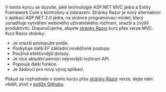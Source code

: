 V tomto kurzu se dozvíte, jaké technologie ASP.NET MVC jádra a Entity Framework Core s kontrolery a zobrazení. Stránky Razor je nový alternativní v aplikaci ASP.NET 2.0 jádra, na stránce programovací model, který usnadňuje vytváření webového uživatelského rozhraní, snazší a zvýšit produktivitu. Doporučujeme, abyste [stránky Razor](xref:data/ef-rp/intro) kurz přes verze MVC. Kurz Razor stránky:

* Je snazší postupujte podle.
* Poskytuje další EF základní osvědčené postupy.
* Používá efektivnější dotazy.
* Je více aktuální pomocí nejnovější rozhraní API.
* Popisuje další funkce.
* Je žádoucí pro nový vývoj aplikací.

Pokud se rozhodnete v tomto kurzu přes [stránky Razor](xref:data/ef-rp/intro) verze, dejte nám vědět, proč v [potíže Githubu](https://github.com/aspnet/Docs/issues/6146).
